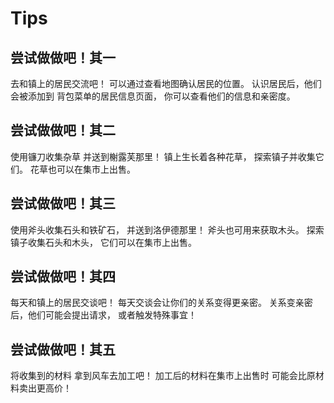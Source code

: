 # Tips

## 尝试做做吧！其一

去和镇上的居民交流吧！
可以通过查看地图确认居民的位置。
认识居民后，他们会被添加到
背包菜单的居民信息页面，
你可以查看他们的信息和亲密度。

## 尝试做做吧！其二

使用镰刀收集杂草
并送到榭露芙那里！
镇上生长着各种花草，
探索镇子并收集它们。
花草也可以在集市上出售。

## 尝试做做吧！其三

使用斧头收集石头和铁矿石，
并送到洛伊德那里！
斧头也可用来获取木头。
探索镇子收集石头和木头，
它们可以在集市上出售。

## 尝试做做吧！其四

每天和镇上的居民交谈吧！
每天交谈会让你们的关系变得更亲密。
关系变亲密后，他们可能会提出请求，
或者触发特殊事宜！

## 尝试做做吧！其五

将收集到的材料
拿到风车去加工吧！
加工后的材料在集市上出售时
可能会比原材料卖出更高价！